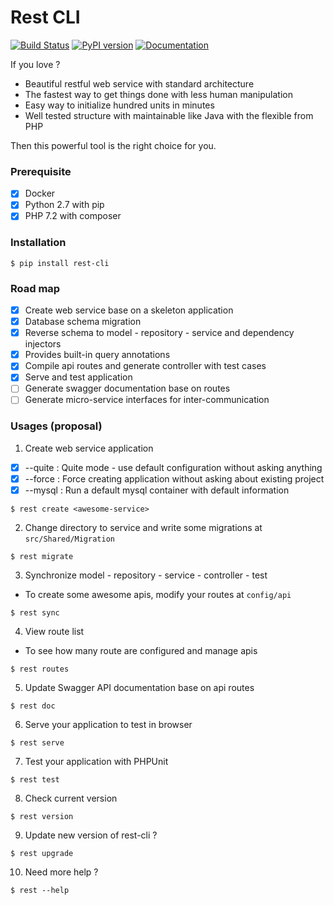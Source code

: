 # Rest CLI
[![Build Status](https://travis-ci.org/loint/rest-cli.svg?branch=master)](https://travis-ci.org/loint/rest-cli) [![PyPI version](https://badge.fury.io/py/rest-cli.svg)](https://badge.fury.io/py/rest-cli) [![Documentation](https://img.shields.io/badge/documentation-rest-ff69b4.svg)](https://loint.github.io/rest-cli/index.md)

If you love ?
- Beautiful restful web service with standard architecture
- The fastest way to get things done with less human manipulation
- Easy way to initialize hundred units in minutes
- Well tested structure with maintainable like Java with the flexible from PHP

Then this powerful tool is the right choice for you.

### Prerequisite
- [x] Docker
- [x] Python 2.7 with pip
- [x] PHP 7.2 with composer

### Installation
```
$ pip install rest-cli
```

### Road map
- [x] Create web service base on a skeleton application
- [x] Database schema migration
- [x] Reverse schema to model - repository - service and dependency injectors
- [x] Provides built-in query annotations
- [x] Compile api routes and generate controller with test cases
- [x] Serve and test application
- [ ] Generate swagger documentation base on routes
- [ ] Generate micro-service interfaces for inter-communication

### Usages (proposal)
1. Create web service application
- [x] --quite : Quite mode - use default configuration without asking anything
- [x] --force : Force creating application without asking about existing project
- [x] --mysql : Run a default mysql container with default information
```
$ rest create <awesome-service>
```
2. Change directory to service and write some migrations at `src/Shared/Migration`
```
$ rest migrate
```
3. Synchronize model - repository - service - controller - test
- To create some awesome apis, modify your routes at `config/api`
```
$ rest sync
```
4. View route list
- To see how many route are configured and manage apis
```
$ rest routes
```
5. Update Swagger API documentation base on api routes
```
$ rest doc
```
6. Serve your application to test in browser
```
$ rest serve
```
7. Test your application with PHPUnit
```
$ rest test
```
8. Check current version
```
$ rest version
```
9. Update new version of rest-cli ?
```
$ rest upgrade
```
10. Need more help ?
```
$ rest --help
```